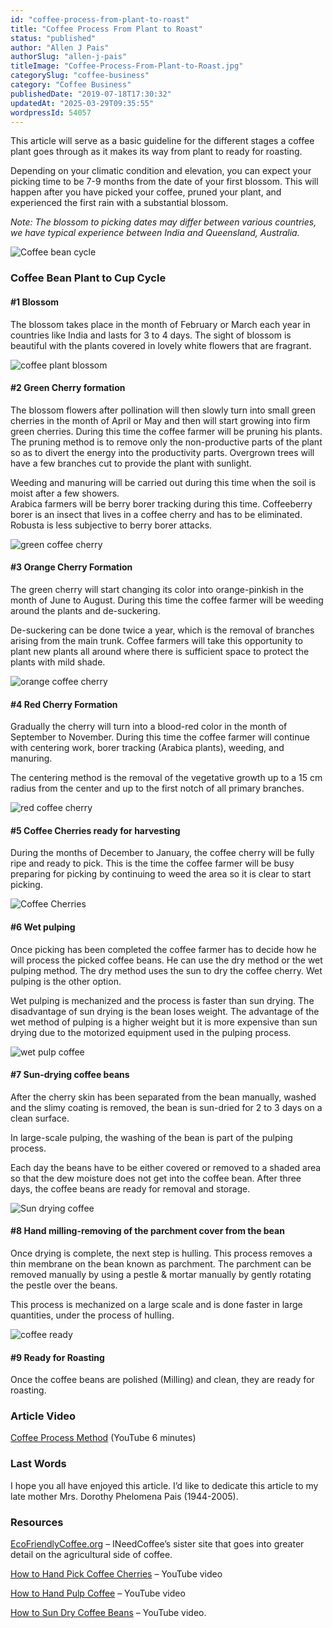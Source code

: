 ```yaml
---
id: "coffee-process-from-plant-to-roast"
title: "Coffee Process From Plant to Roast"
status: "published"
author: "Allen J Pais"
authorSlug: "allen-j-pais"
titleImage: "Coffee-Process-From-Plant-to-Roast.jpg"
categorySlug: "coffee-business"
category: "Coffee Business"
publishedDate: "2019-07-18T17:30:32"
updatedAt: "2025-03-29T09:35:55"
wordpressId: 54057
---
```


This article will serve as a basic guideline for the different stages a coffee plant goes through as it makes its way from plant to ready for roasting.

Depending on your climatic condition and elevation, you can expect your picking time to be 7-9 months from the date of your first blossom. This will happen after you have picked your coffee, pruned your plant, and experienced the first rain with a substantial blossom.

*Note: The blossom to picking dates may differ between various countries, we have typical experience between India and Queensland, Australia.*

![Coffee bean cycle](coffee-cycle.jpg)

### Coffee Bean Plant to Cup Cycle

#### #1 Blossom

The blossom takes place in the month of February or March each year in countries like India and lasts for 3 to 4 days. The sight of blossom is beautiful with the plants covered in lovely white flowers that are fragrant.

![coffee plant blossom](coffee-plant-1.jpg)

#### #2 Green Cherry formation

The blossom flowers after pollination will then slowly turn into small green cherries in the month of April or May and then will start growing into firm green cherries. During this time the coffee farmer will be pruning his plants. The pruning method is to remove only the non-productive parts of the plant so as to divert the energy into the productivity parts. Overgrown trees will have a few branches cut to provide the plant with sunlight.

Weeding and manuring will be carried out during this time when the soil is moist after a few showers.  
Arabica farmers will be berry borer tracking during this time. Coffeeberry borer is an insect that lives in a coffee cherry and has to be eliminated. Robusta is less subjective to berry borer attacks.

![green coffee cherry](coffee-cherry-2.jpg)

#### #3 Orange Cherry Formation

The green cherry will start changing its color into orange-pinkish in the month of June to August. During this time the coffee farmer will be weeding around the plants and de-suckering.

De-suckering can be done twice a year, which is the removal of branches arising from the main trunk. Coffee farmers will take this opportunity to plant new plants all around where there is sufficient space to protect the plants with mild shade.

![orange coffee cherry](coffee-cherry-3.jpg)

#### #4 Red Cherry Formation

Gradually the cherry will turn into a blood-red color in the month of September to November. During this time the coffee farmer will continue with centering work, borer tracking (Arabica plants), weeding, and manuring.

The centering method is the removal of the vegetative growth up to a 15 cm radius from the center and up to the first notch of all primary branches.

![red coffee cherry](coffee-cherry-4.jpg)

#### #5 Coffee Cherries ready for harvesting

During the months of December to January, the coffee cherry will be fully ripe and ready to pick. This is the time the coffee farmer will be busy preparing for picking by continuing to weed the area so it is clear to start picking.

![Coffee Cherries](coffee-cherry-5.jpg)

#### #6 Wet pulping

Once picking has been completed the coffee farmer has to decide how he will process the picked coffee beans. He can use the dry method or the wet pulping method. The dry method uses the sun to dry the coffee cherry. Wet pulping is the other option.

Wet pulping is mechanized and the process is faster than sun drying. The disadvantage of sun drying is the bean loses weight. The advantage of the wet method of pulping is a higher weight but it is more expensive than sun drying due to the motorized equipment used in the pulping process.

![wet pulp coffee](coffee-cherry-6.jpg)

#### #7 Sun-drying coffee beans

After the cherry skin has been separated from the bean manually, washed and the slimy coating is removed, the bean is sun-dried for 2 to 3 days on a clean surface.

In large-scale pulping, the washing of the bean is part of the pulping process.

Each day the beans have to be either covered or removed to a shaded area so that the dew moisture does not get into the coffee bean. After three days, the coffee beans are ready for removal and storage.

![Sun drying coffee](coffee-green-7.jpg)

#### #8 Hand milling-removing of the parchment cover from the bean

Once drying is complete, the next step is hulling. This process removes a thin membrane on the bean known as parchment. The parchment can be removed manually by using a pestle & mortar manually by gently rotating the pestle over the beans.

This process is mechanized on a large scale and is done faster in large quantities, under the process of hulling.

![coffee ready](coffee-green-8.jpg)

#### #9 Ready for Roasting

Once the coffee beans are polished (Milling) and clean, they are ready for roasting.

### Article Video

[Coffee Process Method](https://www.youtube.com/watch?v=ZokSPwn28N8) (YouTube 6 minutes)

### Last Words

I hope you all have enjoyed this article. I’d like to dedicate this article to my late mother Mrs. Dorothy Phelomena Pais (1944-2005).

### Resources

[EcoFriendlyCoffee.org](https://ecofriendlycoffee.org/) – INeedCoffee’s sister site that goes into greater detail on the agricultural side of coffee.

[How to Hand Pick Coffee Cherries](https://www.youtube.com/watch?v=f0wTAxDin4w) – YouTube video

[How to Hand Pulp Coffee](https://www.youtube.com/watch?v=ep9e-YLsWrk) – YouTube video

[How to Sun Dry Coffee Beans](https://www.youtube.com/watch?v=tKhr33dFrK4) – YouTube video.
